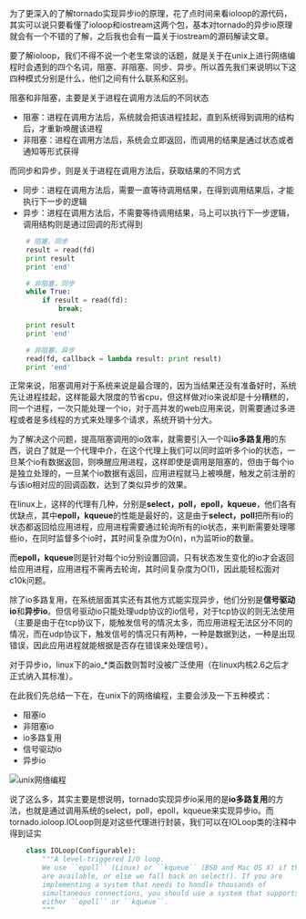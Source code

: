 为了更深入的了解tornado实现异步io的原理，花了点时间来看ioloop的源代码，其实可以说只要看懂了ioloop和iostream这两个包，基本对tornado的异步io原理就会有一个不错的了解，之后我也会有一篇关于iostream的源码解读文章。

要了解ioloop，我们不得不说一个老生常谈的话题，就是关于在unix上进行网络编程时会遇到的四个名词，阻塞、非阻塞、同步、异步。所以首先我们来说明以下这四种模式分别是什么，他们之间有什么联系和区别。

阻塞和非阻塞，主要是关于进程在调用方法后的不同状态
* 阻塞：进程在调用方法后，系统就会把该进程挂起，直到系统得到调用的结构后，才重新唤醒该进程
* 非阻塞：进程在调用方法后，系统会立即返回，而调用的结果是通过状态或者通知等形式获得

而同步和异步，则是关于进程在调用方法后，获取结果的不同方式
* 同步：进程在调用方法后，需要一直等待调用结果，在得到调用结果后，才能执行下一步的逻辑
* 异步：进程在调用方法后，不需要等待调用结果，马上可以执行下一步逻辑，调用结构则是通过回调的形式得到

```python
    # 阻塞，同步
    result = read(fd)
    print result
    print 'end'

    # 非阻塞，同步
    while True:
        if result = read(fd):
            break;

    print result
    print 'end'

    # 非阻塞，异步
    read(fd, callback = lambda result: print result)
    print 'end'
```

正常来说，阻塞调用对于系统来说是最合理的，因为当结果还没有准备好时，系统先让进程挂起，这样能最大限度的节省cpu，但这样做对io来说却是十分糟糕的，同一个进程，一次只能处理一个io，对于高并发的web应用来说，则需要通过多进程或者是多线程的方式来处理多个请求，系统开销十分大。

为了解决这个问题，提高阻塞调用的io效率，就需要引入一个叫**io多路复用**的东西，说白了就是一个代理中介，在这个代理上我们可以同时监听多个io的状态，一旦某个io有数据返回，则唤醒应用进程，这样即使是调用是阻塞的，但由于每个io是独立处理的，一旦某个io数据有返回，应用进程就马上被唤醒，触发之前注册的与该io相对应的回调函数，达到了类似异步的效果。

在linux上，这样的代理有几种，分别是**select，poll，epoll，kqueue**，他们各有优缺点，其中**epoll，kqueue**的性能是最好的，这是由于**select，poll**把所有io的状态都返回给应用进程，应用进程需要通过轮询所有的io状态，来判断需要处理哪些io，在同时监督多个io时，其时间复杂度为O(n)，n为监听io的数量。

而**epoll，kqueue**则是针对每个io分别设置回调，只有状态发生变化的io才会返回给应用进程，应用进程不需再去轮询，其时间复杂度为O(1)，因此能轻松面对c10k问题。

除了io多路复用，在系统层面其实还有其他方式能实现异步，他们分别是**信号驱动io**和**异步io**。但信号驱动io只能处理udp协议的io信号，对于tcp协议的则无法使用（主要是由于在tcp协议下，能触发信号的情况太多，而应用进程无法区分不同的情况，而在udp协议下，触发信号的情况只有两种，一种是数据到达，一种是出现错误，因此应用进程就能根据是否存在错误来处理信号）。

对于异步io，linux下的aio_*类函数则暂时没被广泛使用（在linux内核2.6之后才正式纳入其标准）。

在此我们先总结一下在，在unix下的网络编程，主要会涉及一下五种模式：
* 阻塞io
* 非阻塞io
* io多路复用
* 信号驱动io
* 异步io

![unix网络编程](https://timgsa.baidu.com/timg?image&quality=80&size=b9999_10000&sec=1492497158399&di=5452400ca1d3af8d5ebf90c74b8d78be&imgtype=0&src=http%3A%2F%2Fwww.cfanz.cn%2Fuploads%2Fpng%2F2015%2F12%2F16%2F19%2FX5fY963245.png)

说了这么多，其实主要是想说明，tornado实现异步io采用的是**io多路复用**的方法，也就是通过调用系统的select，poll，epoll，kqueue来实现异步io。而tornado.ioloop.IOLoop则是对这些代理进行封装，我们可以在IOLoop类的注释中得到证实
```python
    class IOLoop(Configurable):
        """A level-triggered I/O loop.
        We use ``epoll`` (Linux) or ``kqueue`` (BSD and Mac OS X) if they
        are available, or else we fall back on select(). If you are
        implementing a system that needs to handle thousands of
        simultaneous connections, you should use a system that supports
        either ``epoll`` or ``kqueue``.
        “”“
```